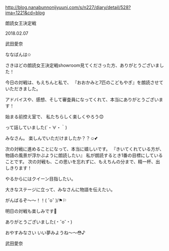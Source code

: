 http://blog.nanabunnonijyuuni.com/s/n227/diary/detail/528?ima=1221&cd=blog



朗読女王決定戦

2018.02.07

武田愛奈



ななばんは✩︎



さきほどの朗読女王決定戦showroom見てくださった方、ありがとうございました！



今日の対戦は、もえちんと私で、
『おおかみと7匹のこどもやぎ』を朗読させていただきました。



アドバイスや、感想、そして審査員になってくれて、本当にありがとうございます！



始まる前控え室で、
私たちらしく楽しくやろう😊

って話していました(´・∀・｀)



みなさん。
楽しんでいただけましたか？？☺️💕









次の対戦に進めることになって、本当に嬉しいです。
『きいてくれている方が、物語の風景が浮かぶように朗読したい』
私が朗読するとき1番の目標にしていることです。
次の対戦も、この思いを忘れずに、もえちんの分まで、精一杯、出しきります！



やるからにはクイーン目指したい。



大きなステージに立って、みなさんに物語を伝えたい。






がんばるぞ〜〜！！\( ˆoˆ )/⚑︎⚐︎

明日の対戦も楽しみです👑



ありがとうございました(﹡ˆoˆ﹡)

おやすみなさい
いい夢みようね〜〜😳♪

武田愛奈 